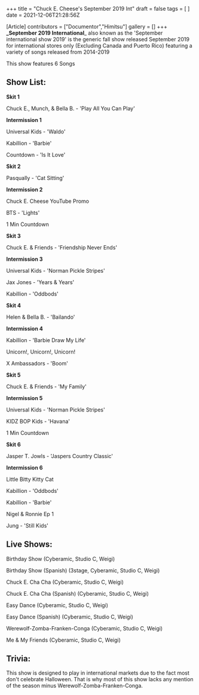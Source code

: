 +++
title = "Chuck E. Cheese's September 2019 Int"
draft = false
tags = [ ]
date = 2021-12-06T21:28:56Z

[Article]
contributors = ["Documentor","Himitsu"]
gallery = []
+++
**_September 2019 International**_ also known as the 'September international show 2019' is the generic fall show released September 2019 for international stores only (Excluding Canada and Puerto Rico) featuring a variety of songs released from 2014-2019

This show features 6 Songs 

## Show List: ##
**Skit 1** 

Chuck E., Munch, & Bella B. - 'Play All You Can Play'

**Intermission 1** 

Universal Kids - 'Waldo'

Kabillion - 'Barbie' 

Countdown - 'Is It Love'

**Skit 2**

Pasqually - 'Cat Sitting' 

**Intermission 2** 

Chuck E. Cheese YouTube Promo 

BTS - 'Lights' 

1 Min Countdown

**Skit 3** 

Chuck E. & Friends - 'Friendship Never Ends' 

**Intermission 3** 

Universal Kids - 'Norman Pickle Stripes' 

Jax Jones - 'Years & Years' 

Kabillion - 'Oddbods' 

**Skit 4** 

Helen & Bella B. - 'Bailando' 

**Intermission 4** 

Kabillion - 'Barbie Draw My Life' 

Unicorn!, Unicorn!, Unicorn!

X Ambassadors - 'Boom' 

**Skit 5**

Chuck E. & Friends - 'My Family' 

**Intermission 5** 

Universal Kids - 'Norman Pickle Stripes' 

KIDZ BOP Kids - 'Havana' 

1 Min Countdown 

**Skit 6**

Jasper T. Jowls  -  'Jaspers Country Classic'

**Intermission 6** 

Little Bitty Kitty Cat

Kabillion - 'Oddbods' 

Kabillion - 'Barbie' 

Nigel & Ronnie Ep 1 

Jung - 'Still Kids'

## Live Shows: ##
Birthday Show (Cyberamic, Studio C, Weigi)

Birthday Show (Spanish) (3stage, Cyberamic, Studio C, Weigi)

Chuck E. Cha Cha (Cyberamic, Studio C, Weigi)

Chuck E. Cha Cha (Spanish) (Cyberamic, Studio C, Weigi)

Easy Dance (Cyberamic, Studio C, Weigi)

Easy Dance (Spanish) (Cyberamic, Studio C, Weigi)

Werewolf-Zomba-Franken-Conga (Cyberamic, Studio C, Weigi)

Me & My Friends (Cyberamic, Studio C, Weigi)

## Trivia: ##
This show is designed to play in international markets due to the fact most don't celebrate Halloween. That is why most of this show lacks any mention of the season minus Werewolf-Zomba-Franken-Conga.